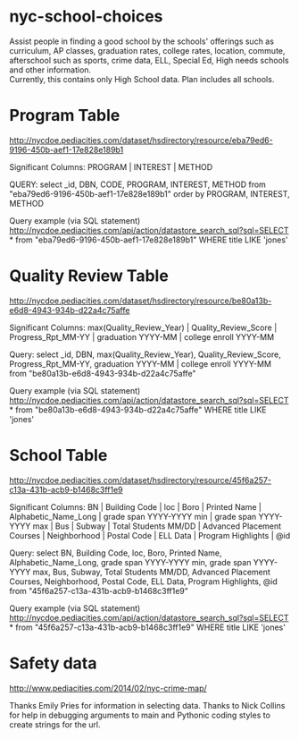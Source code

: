 nyc-school-choices
==================

Assist people in finding a good school by the schools' offerings such as curriculum, AP classes, graduation rates, college rates, location, commute, afterschool such as sports, crime data, ELL, Special Ed, High needs schools and other information.  
Currently, this contains only High School data.  Plan includes all schools.


Program Table
=============
http://nycdoe.pediacities.com/dataset/hsdirectory/resource/eba79ed6-9196-450b-aef1-17e828e189b1


Significant Columns: PROGRAM | INTEREST | METHOD

QUERY: select _id, DBN, CODE, PROGRAM, INTEREST, METHOD from "eba79ed6-9196-450b-aef1-17e828e189b1" order by PROGRAM, INTEREST, METHOD

Query example (via SQL statement)
http://nycdoe.pediacities.com/api/action/datastore_search_sql?sql=SELECT * from "eba79ed6-9196-450b-aef1-17e828e189b1" WHERE title LIKE 'jones'


Quality Review Table
====================
http://nycdoe.pediacities.com/dataset/hsdirectory/resource/be80a13b-e6d8-4943-934b-d22a4c75affe

Significant Columns: max(Quality_Review_Year) | Quality_Review_Score | Progress_Rpt_MM-YY | graduation YYYY-MM | college enroll YYYY-MM

Query: select _id, DBN, max(Quality_Review_Year), Quality_Review_Score, Progress_Rpt_MM-YY, graduation YYYY-MM | college enroll YYYY-MM from "be80a13b-e6d8-4943-934b-d22a4c75affe"


Query example (via SQL statement)
http://nycdoe.pediacities.com/api/action/datastore_search_sql?sql=SELECT * from "be80a13b-e6d8-4943-934b-d22a4c75affe"  WHERE title LIKE 'jones'


School Table
============
http://nycdoe.pediacities.com/dataset/hsdirectory/resource/45f6a257-c13a-431b-acb9-b1468c3ff1e9

Significant Columns: BN | Building Code | loc | Boro | Printed Name | Alphabetic_Name_Long | grade span YYYY-YYYY min | grade span YYYY-YYYY max | Bus | Subway | Total Students MM/DD | Advanced Placement Courses | Neighborhood | Postal Code | ELL Data | Program Highlights | @id

Query: select BN, Building Code, loc, Boro, Printed Name, Alphabetic_Name_Long, grade span YYYY-YYYY min, grade span YYYY-YYYY max, Bus, Subway, Total Students MM/DD, Advanced Placement Courses, Neighborhood, Postal Code, ELL Data, Program Highlights, @id from "45f6a257-c13a-431b-acb9-b1468c3ff1e9"

Query example (via SQL statement)
http://nycdoe.pediacities.com/api/action/datastore_search_sql?sql=SELECT * from "45f6a257-c13a-431b-acb9-b1468c3ff1e9" WHERE title LIKE 'jones'


Safety data
===========
http://www.pediacities.com/2014/02/nyc-crime-map/



Thanks Emily Pries for information in selecting data.
Thanks to Nick Collins for help in debugging arguments to main and Pythonic coding styles to create strings for the url.

